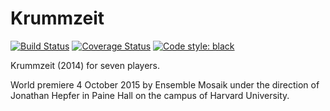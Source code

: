 Krummzeit
=========

[![Build Status](
    https://travis-ci.org/trevorbaca/krummzeit.svg)](
    https://travis-ci.org/trevorbaca/krummzeit)
[![Coverage Status](
    https://coveralls.io/repos/github/trevorbaca/krummzeit/badge.svg)](
    https://coveralls.io/github/trevorbaca/krummzeit)
[![Code style: black](
    https://img.shields.io/badge/code%20style-black-000000.svg)](
    https://github.com/ambv/black)

Krummzeit (2014) for seven players.

World premiere 4 October 2015 by Ensemble Mosaik under the direction of
Jonathan Hepfer in Paine Hall on the campus of Harvard University.

